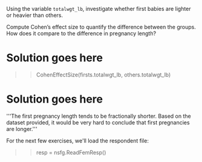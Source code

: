 Using the variable `totalwgt_lb`, investigate whether first babies are lighter or heavier than others. 

Compute Cohen’s effect size to quantify the difference between the groups.  How does it compare to the difference in pregnancy length?

# Solution goes here
>>CohenEffectSize(firsts.totalwgt_lb, others.totalwgt_lb)

# Solution goes here

'''The first pregnancy length tends to be fractionally shorter.
Based on the dataset provided, it would be very hard to conclude that first
pregnancies are longer.'''

For the next few exercises, we'll load the respondent file:

>>resp = nsfg.ReadFemResp()

